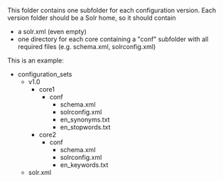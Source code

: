 This folder contains one subfolder for each configuration version. 
Each version folder should be a Solr home,  so it should contain

* a solr.xml (even empty)
* one directory for each core containing a "conf" subfolder with all required files (e.g. schema.xml, solrconfig.xml)

This is an example:

* configuration_sets  
  * v1.0
    * core1
        * conf
            * schema.xml
            * solrconfig.xml
            * en_synonyms.txt
            * en_stopwords.txt    
    * core2
        * conf
            * schema.xml
            * solrconfig.xml
            * en_keywords.txt
  * solr.xml